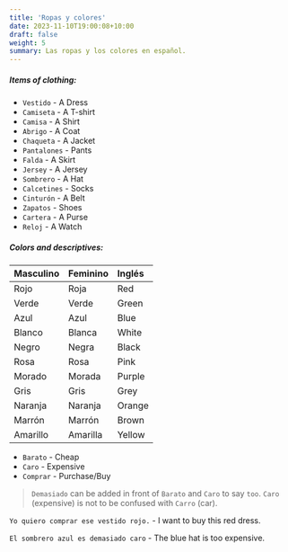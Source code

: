```yaml
---
title: 'Ropas y colores'
date: 2023-11-10T19:00:08+10:00
draft: false
weight: 5
summary: Las ropas y los colores en español.
---
```


##### Items of clothing:

- `Vestido` - A Dress
- `Camiseta` - A T-shirt
- `Camisa` - A Shirt
- `Abrigo` - A Coat
- `Chaqueta` - A Jacket
- `Pantalones` - Pants
- `Falda` - A Skirt
- `Jersey` - A Jersey
- `Sombrero` - A Hat
- `Calcetines` - Socks
- `Cinturón` - A Belt
- `Zapatos` - Shoes
- `Cartera` - A Purse
- `Reloj` - A Watch

##### Colors and descriptives:

| Masculino | Feminino | Inglés |
| :-------------- | :-------------- | :-------------- |
| Rojo          | Roja          | Red          |
| Verde          | Verde          | Green          |
| Azul          | Azul          | Blue          |
| Blanco          | Blanca          | White          |
| Negro          | Negra          | Black          |
| Rosa          | Rosa          | Pink          |
| Morado          | Morada          | Purple          |
| Gris          | Gris          | Grey          |
| Naranja          | Naranja          | Orange          |
| Marrón          | Marrón          | Brown          |
| Amarillo          | Amarilla          | Yellow          |

- `Barato` - Cheap
- `Caro` - Expensive
- `Comprar` - Purchase/Buy

> `Demasiado` can be added in front of `Barato` and `Caro` to say `too`. `Caro` (expensive) is not to be confused with `Carro` (car).

`Yo quiero comprar ese vestido rojo.` - I want to buy this red dress.

`El sombrero azul es demasiado caro` - The blue hat is too expensive.